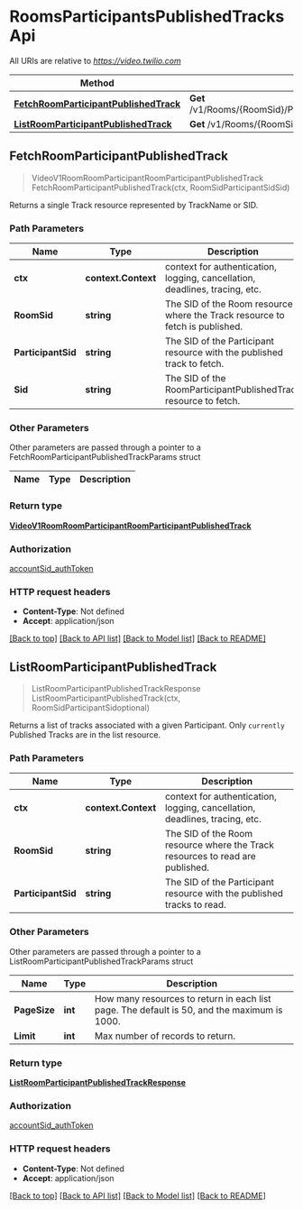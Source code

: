 # RoomsParticipantsPublishedTracksApi

All URIs are relative to *https://video.twilio.com*

Method | HTTP request | Description
------------- | ------------- | -------------
[**FetchRoomParticipantPublishedTrack**](RoomsParticipantsPublishedTracksApi.md#FetchRoomParticipantPublishedTrack) | **Get** /v1/Rooms/{RoomSid}/Participants/{ParticipantSid}/PublishedTracks/{Sid} | 
[**ListRoomParticipantPublishedTrack**](RoomsParticipantsPublishedTracksApi.md#ListRoomParticipantPublishedTrack) | **Get** /v1/Rooms/{RoomSid}/Participants/{ParticipantSid}/PublishedTracks | 



## FetchRoomParticipantPublishedTrack

> VideoV1RoomRoomParticipantRoomParticipantPublishedTrack FetchRoomParticipantPublishedTrack(ctx, RoomSidParticipantSidSid)



Returns a single Track resource represented by TrackName or SID.

### Path Parameters


Name | Type | Description
------------- | ------------- | -------------
**ctx** | **context.Context** | context for authentication, logging, cancellation, deadlines, tracing, etc.
**RoomSid** | **string** | The SID of the Room resource where the Track resource to fetch is published.
**ParticipantSid** | **string** | The SID of the Participant resource with the published track to fetch.
**Sid** | **string** | The SID of the RoomParticipantPublishedTrack resource to fetch.

### Other Parameters

Other parameters are passed through a pointer to a FetchRoomParticipantPublishedTrackParams struct


Name | Type | Description
------------- | ------------- | -------------

### Return type

[**VideoV1RoomRoomParticipantRoomParticipantPublishedTrack**](VideoV1RoomRoomParticipantRoomParticipantPublishedTrack.md)

### Authorization

[accountSid_authToken](../README.md#accountSid_authToken)

### HTTP request headers

- **Content-Type**: Not defined
- **Accept**: application/json

[[Back to top]](#) [[Back to API list]](../README.md#documentation-for-api-endpoints)
[[Back to Model list]](../README.md#documentation-for-models)
[[Back to README]](../README.md)


## ListRoomParticipantPublishedTrack

> ListRoomParticipantPublishedTrackResponse ListRoomParticipantPublishedTrack(ctx, RoomSidParticipantSidoptional)



Returns a list of tracks associated with a given Participant. Only `currently` Published Tracks are in the list resource.

### Path Parameters


Name | Type | Description
------------- | ------------- | -------------
**ctx** | **context.Context** | context for authentication, logging, cancellation, deadlines, tracing, etc.
**RoomSid** | **string** | The SID of the Room resource where the Track resources to read are published.
**ParticipantSid** | **string** | The SID of the Participant resource with the published tracks to read.

### Other Parameters

Other parameters are passed through a pointer to a ListRoomParticipantPublishedTrackParams struct


Name | Type | Description
------------- | ------------- | -------------
**PageSize** | **int** | How many resources to return in each list page. The default is 50, and the maximum is 1000.
**Limit** | **int** | Max number of records to return.

### Return type

[**ListRoomParticipantPublishedTrackResponse**](ListRoomParticipantPublishedTrackResponse.md)

### Authorization

[accountSid_authToken](../README.md#accountSid_authToken)

### HTTP request headers

- **Content-Type**: Not defined
- **Accept**: application/json

[[Back to top]](#) [[Back to API list]](../README.md#documentation-for-api-endpoints)
[[Back to Model list]](../README.md#documentation-for-models)
[[Back to README]](../README.md)

